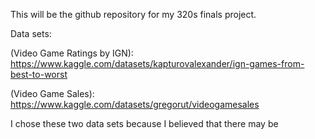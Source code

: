 This will be the github repository for my 320s finals project.

Data sets:

(Video Game Ratings by IGN): https://www.kaggle.com/datasets/kapturovalexander/ign-games-from-best-to-worst 

(Video Game Sales): https://www.kaggle.com/datasets/gregorut/videogamesales


I chose these two data sets because I believed that there may be 
